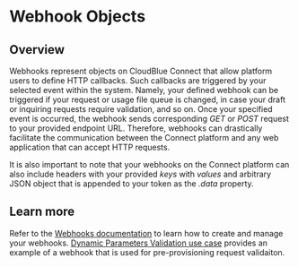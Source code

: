 # Webhook Objects
## Overview
Webhooks represent objects on CloudBlue Connect that allow platform users to define HTTP callbacks. Such callbacks are triggered by your selected event within the system. Namely, your defined webhook can be triggered if your request or usage file queue is changed, in case your draft or inquiring requests require validation, and so on. Once your specified event is occurred, the webhook sends corresponding *GET* or *POST* request to your provided endpoint URL. Therefore, webhooks can drastically facilitate the communication between the Connect platform and any web application that can accept HTTP requests.

It is also important to note that your webhooks on the Connect platform can also include headers with your provided *keys* with *values* and arbitrary JSON object that is appended to your token as the *.data* property.
## Learn more
Refer to the [Webhooks documentation](https://connect.cloudblue.com/community/modules/extensions/webhooks/) to learn how to create and manage your webhooks.
[Dynamic Parameters Validation use case](https://connect.cloudblue.com/community/modules/extensions/webhooks/) provides an example of a webhook that is used for pre-provisioning request validaiton.

